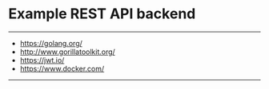 # Example REST API backend
<html>
 <head>
  <meta http-equiv="Content-Type" content="text/html; charset=utf-8">
   <title>Used:</title>
 </head>
 <body>
   <hr>
   <ul>
     <li><a href="URL">https://golang.org/</a></li>
     <li><a href="URL">http://www.gorillatoolkit.org/</a></li>
     <li><a href="URL">https://jwt.io/</a></li>
     <li><a href="URL">https://www.docker.com/</a></li>
   </ul>
   <hr>
 </body>
</html>
